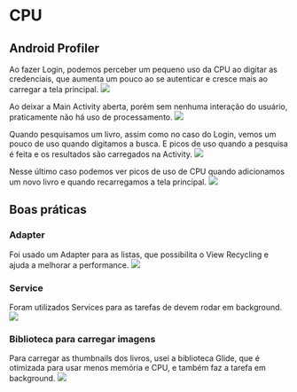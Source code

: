 # CPU

## Android Profiler

Ao fazer Login, podemos perceber um pequeno uso da CPU ao digitar as credenciais, que aumenta um pouco ao se autenticar e cresce mais ao carregar a tela principal.
![](https://lh5.googleusercontent.com/766RPtn2Ugoicv_KYGDMn_DuCl_99CowGzYibr96LSinxnkopJ8LvjJNs_88Q-v43IL2NR-jgBGqZBbMeF-n8i6hnzo7taFLvWAugRuNO_KLP4S-zpehoXUYjIIo4HMuu5ZuGLyM)

Ao deixar a Main Activity aberta, porém sem nenhuma interação do usuário, praticamente não há uso de processamento.
![](https://lh6.googleusercontent.com/s4wzh9NhmhzYkSIjfAdpgWJc18N9D2vk2blwEuRtCCYTg_Za8-UHX-zo1qj5KpCEJ-RBIDexO-2pTsJK-L4DW21GZMvPSEQ2m2c6BbLGXzIQ3gUC7ReTrNNGZTbP8E4yk_JrwvMM)

Quando pesquisamos um livro, assim como no caso do Login, vemos um pouco de uso quando digitamos a busca. E picos de uso quando a pesquisa é feita e os resultados são carregados na Activity.
![](https://lh4.googleusercontent.com/za6uSeVFnUs7HIbxk0qJn_jpCML82_wpW3BCkIswAFfXUEv9xBqFQiqN7L6v31S1_mwdiMV27J4SmRQVIis7Fo7Q3OG8UpX-XaBImN2_w2mL_TWKtn9szmWlyVdkIsmPuxUaXEyH)

Nesse último caso podemos ver picos de uso de CPU quando adicionamos um novo livro e quando recarregamos a tela principal.
![](https://lh3.googleusercontent.com/xcwXnjczZFmj58TCEqaer87k62OG1J9bczwFpkaE5HZqGVl5xCQUiO96cF3frilWhzjrcC1ugQKCnzfdQIz6TRFGRI37joF_T82zCIuGdXp1d2YZP0-ZkzTpvv5GFmpZt7baeGrl)

## Boas práticas

### Adapter
Foi usado um Adapter para as listas, que possibilita o View Recycling e ajuda a melhorar a performance.
![](https://lh4.googleusercontent.com/5DTIxNknbbXV_6ryY3g0Hdp5BcWpECdInoVhgn9HFydXzYgUNdsUXT8-aOPD2U9i0-JK6oETcr9xIZ7dGEwjXgSi0bGCp3VO6KE_SaXZGXco0RDjtqqZZPZGmqp-hSjQc8FkDIbw)

### Service
Foram utilizados Services para as tarefas de devem rodar em background.
![](https://lh3.googleusercontent.com/VSLAGzbqUvnwMlWEu69yCpdW2PAeSk4RtnXeuoYo0r5Ox5AjLduIHL040qPdEOrlYf_sItJj0fUXnNEIX9OpQZ4_HZ8f2_csa7Skw9eiOovgXOXGjnznPzq9T0mFMA6q5146TBF6)

### Biblioteca para carregar imagens
Para carregar as thumbnails dos livros, usei a biblioteca Glide, que é otimizada para usar menos memória e CPU, e também faz a tarefa em background.
![](https://lh6.googleusercontent.com/2cbqTOcuMSm2SFS1xXwddm1nQAioxpMiBOvdp6fEP847NtSpNVwDl7m22RGxeYH_AM3kAgxqyG-FYN3yYAAB8qc0m0qRjvAcf2amroEUDfowtV_cPJDlORMpniS0pY8yPlAWaP2V)
